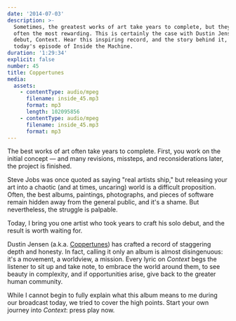 ```yaml
---
date: '2014-07-03'
description: >-
  Sometimes, the greatest works of art take years to complete, but they're also
  often the most rewarding. This is certainly the case with Dustin Jensen's solo
  debut, Context. Hear this inspiring record, and the story behind it, on
  today's episode of Inside the Machine.
duration: '1:29:34'
explicit: false
number: 45
title: Coppertunes
media:
  assets:
    - contentType: audio/mpeg
      filename: inside_45.mp3
      format: mp3
      length: 102095856
    - contentType: audio/mpeg
      filename: inside_45.mp3
      format: mp3
---
```

The best works of art often take years to complete. First, you work on the initial concept &mdash; and many revisions, missteps, and reconsiderations later, the project is finished.

Steve Jobs was once quoted as saying "real artists ship," but releasing your art into a chaotic (and at times, uncaring) world is a difficult proposition. Often, the best albums, paintings, photographs, and pieces of software remain hidden away from the general public, and it's a shame. But nevertheless, the struggle is palpable.

Today, I bring you one artist who took years to craft his solo debut, and the result is worth waiting for.

Dustin Jensen (a.k.a. [Coppertunes](http://coppertunes.com)) has crafted a record of staggering depth and honesty. In fact, calling it only an album is almost disingenuous: it's a movement, a worldview, a mission. Every lyric on *Context* begs the listener to sit up and take note, to embrace the world around them, to see beauty in complexity, and if opportunities arise, give back to the greater human community.

While I cannot begin to fully explain what this album means to me during our broadcast today, we tried to cover the high points. Start your own journey into *Context*: press play now.
